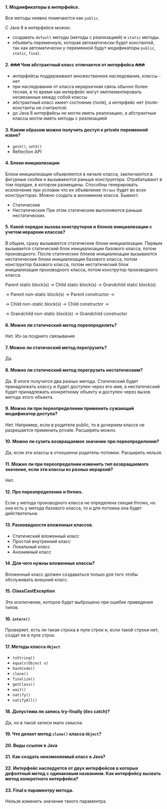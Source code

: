  #### 1. Модиификаторы в интерфейсе. 
  Все методы неявно помечаются как `public`.
  
С Java 8 в интерфейсе можно:
  * создавать `default` методы (методы с реализацией) и `static` методы.
  * объявить переменную, которая автоматически будет константой, так как автоматически у переменной будут модификаторы `public`, `static`, `final`.

#### 2. 🔥🔥🔥 Чем абстрактный класс отличается от интерфейса 🔥🔥🔥
* интерфейсы поддерживают множественное наследование, классы - нет
* при наследовании от класса иерархичная связь обычно более тесная, в то время как интерфейс могут имплементировать несвязанные между собой классы
* абстрактный класс имеет состояние (поля), а интерфейс нет (поля-константы не считаются)
* до Java 8 интерфейсы не могли иметь реализацию, а абстрактные классы могли иметь методы с реализацией

#### 3. Каким образом можно получить доступ к private переменной извне?
* `getX()`, `setX()`
* Reflection API 

#### 4. Блоки инициализации 
 Блоки инициализации объявляются в начале класса, заключаются в фигурные скобки и вызываеются раньше конструктора.
 Отрабатывают в том порядке, в котором размещены. Способны генерировать исключение при условии что их объявление `throws` будет во всех конструкторах.
 Можно создать в анонимном классе.
Бывают: 
* Статические
* Нестатические
При этом статические выполняются раньше нестатических.  

#### 5. Какой порядок вызова конструторов и блоков инициализации с учетом иерархии классов?
 В общем, сразу вызываются статические блоки инициализации. Первым вызывается статический блок инициализации базового класса, потом производного.
После статических блоков инициализации вызываются нестатические блоки инициализации базового класса, потом конструктор базового класса, потом нестатический блок 
инициализации производного класса, потом конструтор производного класса.

Parent static block(s) → Child static block(s) → Grandchild static block(s)

→ Parent non-static block(s) → Parent constructor →

→ Child non-static block(s) → Child constructor →

→ Grandchild non-static block(s) → Grandchild constructor

#### 6. Можно ли статический метод переопределить? 
Нет. Из-за позднего связывания.

#### 7. Можно ли статический метод перегрузить?
Да.

#### 8. Можно ли статический метод перегрузить нестатическим?
Да. В итоге получится два разных метода. Статический будет принадлежать классу и будет доступен через его имя, а нестатический будет принадлежать 
конкретному объекту и доступен через вызов метода этого объекта.

#### 9. Можно ли при переопределении применить сужающий модификатор доступа?
Нет. Например, если в родителе public, то в дочернем классе не разрешается применить private. Расширять можно.

#### 10. Можно ли сузить возвращаемое значение при переопределении?
Да, если эти классы в отношенни родитель-потомок. Расширить нельзя.

#### 11. Можно ли при переопределнии изменить тип возвращаемого значение, если эти классы из разных иерархий?
Нет.

#### 12. Про переопределение и throws.
Если у метода производного класса не определена секция throws, но она есть у метода базового класса, то и для потомка она будет действительна.

#### 13. Разновидности вложенных классов. 
* Статический вложенный класс
* Простой внутренний класс
* Локальный класс
* Анонимный класс

#### 14. Для чего нужны вложенные классы?
Вложенный класс должен создаваться только для того чтобы обслуживать внешний класс. 

#### 15. ClassCastException
Это исключение, которое будет выброшено при ошибке приведения типов.

#### 16. `intern()`
Проверяет, есть ли такая строка в пуле строк и, если такой строки нет, создат ее в пуле строк.

#### 17. Методы класса `Object`
* `toString()`
* `equals(Object o)`
* `hashCode()`
* `clone()`
* `finalize()`
* `getClass()`
* `wait()`
* `natify()`
* `natifyAll()`

#### 18. Допустима ли запись try-finally (без catch)?
Да, но в такой записи мало смысла.

#### 19. Что делает метод `clone()` класса `Object`?

#### 20. Виды ссылок в Java

#### 21. Как создать неизменяемый класс в Java?

#### 22. Интерфейс наследуется от двух интерфейсов в которых дефолтный метод с одинаковым названием. Как интерфейсу вызвать метод конкретного интерфейса?

#### 23. Final к параментру метода.
Нельзя изменить значение такого параментра. 
